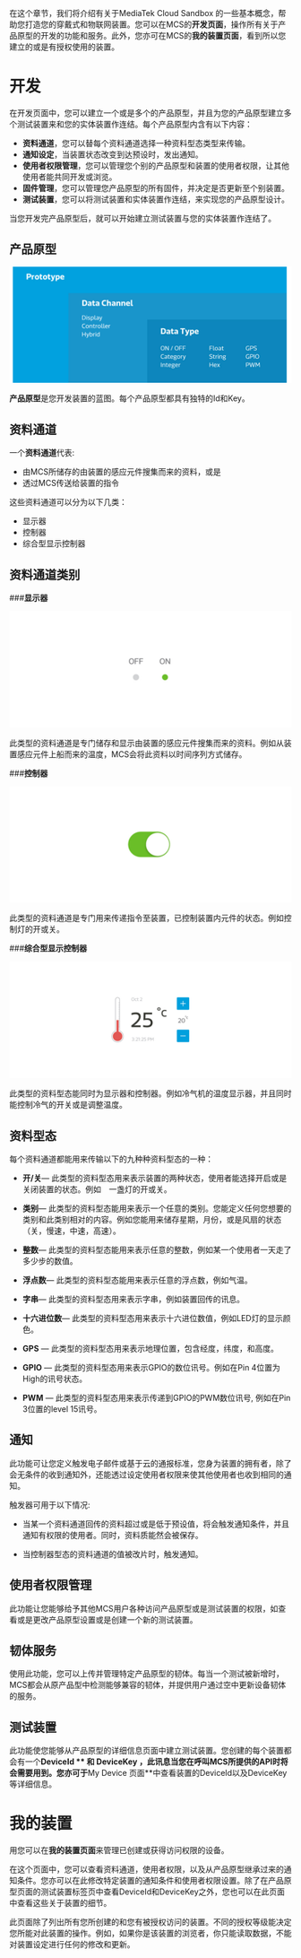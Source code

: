 在这个章节，我们将介绍有关于MediaTek Cloud Sandbox 的一些基本概念，帮助您打造您的穿戴式和物联网装置。您可以在MCS的**开发页面**，操作所有关于产品原型的开发的功能和服务。此外，您亦可在MCS的**我的装置页面**，看到所以您建立的或是有授权使用的装置。

# **开发**

在开发页面中，您可以建立一个或是多个的产品原型，并且为您的产品原型建立多个测试装置来和您的实体装置作连结。每个产品原型内含有以下内容：


- **资料通道**，您可以替每个资料通道选择一种资料型态类型来传输。
- **通知设定**，当装置状态改变到达预设时，发出通知。
- **使用者权限管理**，您可以管理您个别的产品原型和装置的使用者权限，让其他使用者能共同开发或浏览。
- **固件管理**，您可以管理您产品原型的所有固件，并决定是否更新至个别装置。
- **测试装置**，您可以将测试装置和实体装置作连结，来实现您的产品原型设计。

当您开发完产品原型后，就可以开始建立测试装置与您的实体装置作连结了。

## **产品原型**


![](../images/content_img/content_img-03.jpg)

**产品原型**是您开发装置的蓝图。每个产品原型都具有独特的Id和Key。

## **资料通道**

一个**资料通道**代表:
- 由MCS所储存的由装置的感应元件搜集而来的资料，或是
- 透过MCS传送给装置的指令

这些资料通道可以分为以下几类：
- 显示器
- 控制器
- 综合型显示控制器

## **资料通道类别**

###**显示器**

![](../images/content_img/content_img-04.jpg)

此类型的资料通道是专门储存和显示由装置的感应元件搜集而来的资料。例如从装置感应元件上船而来的温度，MCS会将此资料以时间序列方式储存。


###**控制器**

![](../images/content_img/content_img-05.jpg)

此类型的资料通道是专门用来传递指令至装置，已控制装置内元件的状态。例如控制灯的开或关。


###**综合型显示控制器**

![](../images/content_img/content_img-06.jpg)

此类型的资料型态能同时为显示器和控制器。例如冷气机的温度显示器，并且同时能控制冷气的开关或是调整温度。


## **资料型态**




每个资料通道都能用来传输以下的九种种资料型态的一种：

- **开/关**— 此类型的资料型态用来表示装置的两种状态，使用者能选择开启或是关闭装置的状态。例如　一盏灯的开或关。

- **类别**— 此类型的资料型态能用来表示一个任意的类别。您能定义任何您想要的类别和此类别相对的内容。例如您能用来储存星期，月份，或是风扇的状态（关，慢速，中速，高速）。

- **整数**— 此类型的资料型态能用来表示任意的整数，例如某一个使用者一天走了多少步的数值。

- **浮点数**— 此类型的资料型态能用来表示任意的浮点数，例如气温。

- **字串**— 此类型的资料型态用来表示字串，例如装置回传的讯息。

- **十六进位数**— 此类型的资料型态用来表示十六进位数值，例如LED灯的显示颜色。

- **GPS** — 此类型的资料型态用来表示地理位置，包含经度，纬度，和高度。

- **GPIO** — 此类型的资料型态用来表示GPIO的数位讯号。例如在Pin 4位置为High的讯号状态。

- **PWM** — 此类型的资料型态用来表示传递到GPIO的PWM数位讯号, 例如在Pin 3位置的level 15讯号。


## **通知**




此功能可让您定义触发电子邮件或基于云的通报标准，您身为装置的拥有者，除了会无条件的收到通知外，还能透过设定使用者权限来使其他使用者也收到相同的通知。

触发器可用于以下情况:

- 当某一个资料通道回传的资料超过或是低于预设值，将会触发通知条件，并且通知有权限的使用者。同时，资料质能然会被保存。

- 当控制器型态的资料通道的值被改片时，触发通知。


## **使用者权限管理**

此功能让您能够给予其他MCS用户各种访问产品原型或是测试装置的权限，如查看或是更改产品原型设置或是创建一个新的测试装置。


## **韧体服务**

使用此功能，您可以上传并管理特定产品原型的韧体。每当一个测试被新增时，MCS都会从原产品型中检测能够兼容的韧体，并提供用户通过空中更新设备韧体的服务。

## **测试装置**

此功能使您能够从产品原型的详细信息页面中建立测试装置。您创建的每个装置都会有一个**DeviceId ** 和 **DeviceKey** ，此讯息当您在呼叫MCS所提供的API时将会需要用到。您亦可于**My Device 页面**中查看装置的DeviceId以及DeviceKey等详细信息。


# **我的装置**

用您可以在**我的装置页面**来管理已创建或获得访问权限的设备。

在这个页面中，您可以查看资料通道，使用者权限，以及从产品原型继承过来的通知条件。您亦可以在此修改特定装置的通知条件和使用者权限设置。除了在产品原型页面的测试装置标签页中查看DeviceId和DeviceKey之外，您也可以在此页面中查看这些关于装置的细节。

此页面除了列出所有您所创建的和您有被授权访问的装置。不同的授权等级能决定您所能对此装置的操作。例如，如果你是该装置的浏览者，你只能读取数据，不能对装置设定进行任何的修改和更新。

